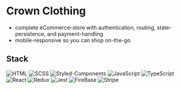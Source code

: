 # Crown Clothing

* complete eCommerce-store with authentication, routing, state-persistence, and payment-handling
* mobile-responsive so you can shop on-the-go

## Stack

![HTML](https://img.shields.io/badge/-HTML-E34F26?style=flat-square&logo=html5&logoColor=white)
![SCSS](https://img.shields.io/badge/-SCSS-CC6699?style=flat-square&logo=sass&logoColor=white)
![Styled-Components](https://img.shields.io/badge/-Styled--Components-DB7093?style=flat-square&logo=styled-components&logoColor=white)
![JavaScript](https://img.shields.io/badge/-JavaScript-F7DF1E?style=flat-square&logo=javascript&logoColor=black)
![TypeScript](https://img.shields.io/badge/-TypeScript-007ACC?style=flat-square&logo=typescript&logoColor=white)
![React](https://img.shields.io/badge/-React-61DAFB?style=flat-square&logo=react&logoColor=black)
![Redux](https://img.shields.io/badge/-Redux-764ABC?style=flat-square&logo=redux)
![Jest](https://img.shields.io/badge/-Jest-C21325?style=flat-square&logo=jest&logoColor=white)
![FireBase](https://img.shields.io/badge/-FireBase-FFCA28?style=flat-square&logo=firebase&logoColor=black)
![Stripe](https://img.shields.io/badge/-Stripe-008CDD?style=flat-square&logo=stripe&logoColor=white)
